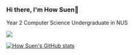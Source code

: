 ### Hi there, I'm How Suen👋
Year 2 Computer Science Undergraduate in NUS

![](https://komarev.com/ghpvc/?username=HowSuen&color=blueviolet)

[![How Suen's GitHub stats](https://github-readme-stats.vercel.app/api?username=HowSuen&include_all_commits=true&count_private=true&show_icons=true&theme=dracula)](https://github.com/anuraghazra/github-readme-stats)
